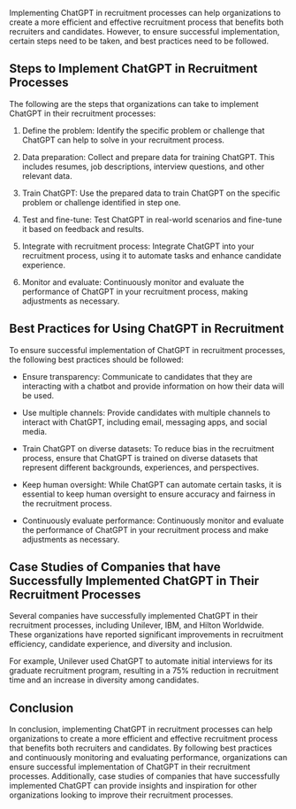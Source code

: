 
Implementing ChatGPT in recruitment processes can help organizations to create a more efficient and effective recruitment process that benefits both recruiters and candidates. However, to ensure successful implementation, certain steps need to be taken, and best practices need to be followed.

Steps to Implement ChatGPT in Recruitment Processes
---------------------------------------------------

The following are the steps that organizations can take to implement ChatGPT in their recruitment processes:

1. Define the problem: Identify the specific problem or challenge that ChatGPT can help to solve in your recruitment process.

2. Data preparation: Collect and prepare data for training ChatGPT. This includes resumes, job descriptions, interview questions, and other relevant data.

3. Train ChatGPT: Use the prepared data to train ChatGPT on the specific problem or challenge identified in step one.

4. Test and fine-tune: Test ChatGPT in real-world scenarios and fine-tune it based on feedback and results.

5. Integrate with recruitment process: Integrate ChatGPT into your recruitment process, using it to automate tasks and enhance candidate experience.

6. Monitor and evaluate: Continuously monitor and evaluate the performance of ChatGPT in your recruitment process, making adjustments as necessary.

Best Practices for Using ChatGPT in Recruitment
-----------------------------------------------

To ensure successful implementation of ChatGPT in recruitment processes, the following best practices should be followed:

* Ensure transparency: Communicate to candidates that they are interacting with a chatbot and provide information on how their data will be used.

* Use multiple channels: Provide candidates with multiple channels to interact with ChatGPT, including email, messaging apps, and social media.

* Train ChatGPT on diverse datasets: To reduce bias in the recruitment process, ensure that ChatGPT is trained on diverse datasets that represent different backgrounds, experiences, and perspectives.

* Keep human oversight: While ChatGPT can automate certain tasks, it is essential to keep human oversight to ensure accuracy and fairness in the recruitment process.

* Continuously evaluate performance: Continuously monitor and evaluate the performance of ChatGPT in your recruitment process and make adjustments as necessary.

Case Studies of Companies that have Successfully Implemented ChatGPT in Their Recruitment Processes
---------------------------------------------------------------------------------------------------

Several companies have successfully implemented ChatGPT in their recruitment processes, including Unilever, IBM, and Hilton Worldwide. These organizations have reported significant improvements in recruitment efficiency, candidate experience, and diversity and inclusion.

For example, Unilever used ChatGPT to automate initial interviews for its graduate recruitment program, resulting in a 75% reduction in recruitment time and an increase in diversity among candidates.

Conclusion
----------

In conclusion, implementing ChatGPT in recruitment processes can help organizations to create a more efficient and effective recruitment process that benefits both recruiters and candidates. By following best practices and continuously monitoring and evaluating performance, organizations can ensure successful implementation of ChatGPT in their recruitment processes. Additionally, case studies of companies that have successfully implemented ChatGPT can provide insights and inspiration for other organizations looking to improve their recruitment processes.

